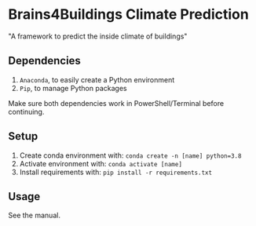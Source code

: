 # Brains4Buildings Climate Prediction
"A framework to predict the inside climate of buildings"

## Dependencies
1. `Anaconda`, to easily create a Python environment
2. `Pip`, to manage Python packages

Make sure both dependencies work in PowerShell/Terminal before continuing.

## Setup
1. Create conda environment with: `conda create -n [name] python=3.8`
2. Activate environment with: `conda activate [name]`
3. Install requirements with: `pip install -r requirements.txt`

## Usage
See the manual.